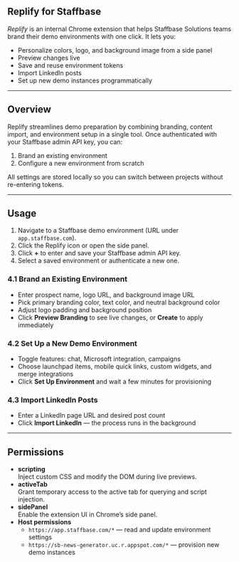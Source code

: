 ## Replify for Staffbase

_Replify_ is an internal Chrome extension that helps Staffbase Solutions teams brand their demo environments with one click. It lets you:

- Personalize colors, logo, and background image from a side panel  
- Preview changes live  
- Save and reuse environment tokens  
- Import LinkedIn posts  
- Set up new demo instances programmatically  

---

## Overview

Replify streamlines demo preparation by combining branding, content import, and environment setup in a single tool. Once authenticated with your Staffbase admin API key, you can:

1. Brand an existing environment  
2. Configure a new environment from scratch  

All settings are stored locally so you can switch between projects without re-entering tokens.

---

## Usage

1. Navigate to a Staffbase demo environment (URL under `app.staffbase.com`).
2. Click the Replify icon or open the side panel.
3. Click **+** to enter and save your Staffbase admin API key.
4. Select a saved environment or authenticate a new one.

### 4.1 Brand an Existing Environment

- Enter prospect name, logo URL, and background image URL  
- Pick primary branding color, text color, and neutral background color  
- Adjust logo padding and background position  
- Click **Preview Branding** to see live changes, or **Create** to apply immediately  

### 4.2 Set Up a New Demo Environment

- Toggle features: chat, Microsoft integration, campaigns  
- Choose launchpad items, mobile quick links, custom widgets, and merge integrations  
- Click **Set Up Environment** and wait a few minutes for provisioning  

### 4.3 Import LinkedIn Posts

- Enter a LinkedIn page URL and desired post count  
- Click **Import LinkedIn** — the process runs in the background  

---

## Permissions

- **scripting**  
  Inject custom CSS and modify the DOM during live previews.  
- **activeTab**  
  Grant temporary access to the active tab for querying and script injection.  
- **sidePanel**  
  Enable the extension UI in Chrome’s side panel.  
- **Host permissions**  
  - `https://app.staffbase.com/*` — read and update environment settings  
  - `https://sb-news-generator.uc.r.appspot.com/*` — provision new demo instances  
